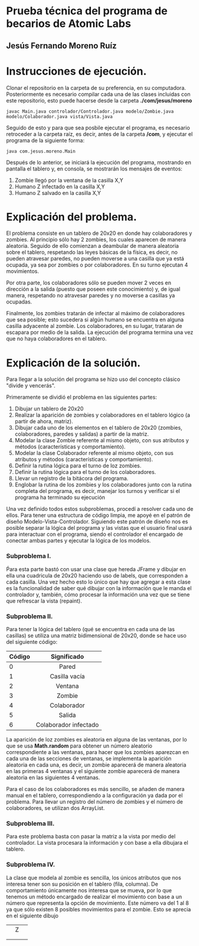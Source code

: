 # Prueba técnica del programa de becarios de Atomic Labs
## Jesús Fernando Moreno Ruíz

# Instrucciones de ejecución.
Clonar el repositorio en la carpeta de su preferencia, en su computadora.
Posteriormente es necesario compilar cada una de las clases incluidas con este
repositorio, esto puede hacerse desde la carpeta **./com/jesus/moreno**

```
javac Main.java controlador/Controlador.java modelo/Zombie.java modelo/Colaborador.java vista/Vista.java
```

Seguido de esto y para que sea posbile ejecutar el programa, es necesario retroceder a la carpeta
raíz, es decir, antes de la carpeta **/com**, y ejecutar el programa de la siguiente forma:

```
java com.jesus.moreno.Main
```

Después de lo anterior, se iniciará la ejecución del programa, mostrando en pantalla el tablero y, en consola,
se mostrarán los mensajes de eventos:

1. Zombie llegó por la ventana de la casilla X,Y
2. Humano Z infectado en la casilla X,Y
3. Humano Z salvado en la casilla X,Y

# Explicación del problema.
El problema consiste en un tablero de 20x20 en donde hay colaboradores y zombies. Al principio sólo hay 2 zombies,
los cuales aparecen de manera aleatoria. Seguido de ello comienzan a deambular de manera aleatoria sobre el tablero,
respetando las leyes básicas de la física, es decir, no pueden atravesar paredes, no pueden moverse a una casilla que
ya está ocupada, ya sea por zombies o por colaboradores. En su turno ejecutan 4 movimientos.

Por otra parte, los colaboradores sólo se pueden mover 2 veces en dirección a la salida (puesto que poseen este conocimiento)
y, de igual manera, respetando no atravesar paredes y no moverse a casillas ya ocupadas.

Finalmente, los zombies tratarán de infectar al máximo de colaboradores que sea posible; esto sucedera si algún humano se 
encuentra en alguna casilla adyacente al zombie. Los colaboradores, en su lugar, trataran de escapara por medio de la salida.
La ejecución del programa termina una vez que no haya colaboradores en el tablero.

# Explicación de la solución.
Para llegar a la solución del programa se hizo uso del concepto clásico "divide y vencerás".

Primeramente se dividió el problema en las siguientes partes:
1. Dibujar un tablero de 20x20
2. Realizar la aparición de zombies y colaboradores en el tablero lógico (a partir de ahora, matriz).
3. Dibujar cada uno de los elementos en el tablero de 20x20 (zombies, colaboradores, paredes y salidas) a partir de la matriz.
4. Modelar la clase Zombie referente al mismo objeto, con sus atributos y métodos (características y comportamiento).
5. Modelar la clase Colaborador referente al mismo objeto, con sus atributos y métodos (características y comportamiento).
6. Definir la rutina lógica para el turno de loz zombies.
7. Definir la rutina lógica para el turno de los colaboradores.
8. Llevar un registro de la bitácora del programa.
9. Englobar la rutina de los zombies y los colaboradores junto con la rutina completa del programa, es decir, manejar los turnos y verificar si el programa ha terminado su ejecución

Una vez definido todos estos subproblemas, procedí a resolver cada uno de ellos. Para tener una estructura de código limpia, me apoyé en el patrón
de diseño Modelo-Vista-Controlador. Siguiendo este patrón de diseño nos es posible separar la lógica del programa y las vistas que el usuario
final usará para interactuar con el programa, siendo el controlador el encargado de conectar ambas partes y ejecutar la lógica de los modelos.

### Subproblema I.
Ṕara esta parte bastó con usar una clase que hereda JFrame y dibujar en ella una cuadricula de 20x20 haciendo uso de labels, que corresponden a cada
casilla. Una vez hecho esto lo único que hay que agregar a esta clase es la funcionalidad de saber qué dibujar con la información que le manda el controlador
y, también, cómo procesar la información una vez que se tiene que refrescar la vista (repaint).

### Subproblema II.
Para tener la lógica del tablero (qué se encuentra en cada una de las casillas) se utiliza una matriz bidimensional de 20x20, donde se hace uso del siguiente
código:

| Código        | Significado           |
| ------------- |:---------------------:|
| 0             | Pared                 |
| 1             | Casilla vacía         |
| 2             | Ventana               |
| 3             | Zombie                |
| 4             | Colaborador           |
| 5             | Salida                |
| 6             | Colaborador infectado |

La aparición de loz zombies es aleatoria en alguna de las ventanas, por lo que se usa **Math.random** para obtener un número aleatorio correspondiente a las ventanas,
para hacer que los zombies aparezcan en cada una de las secciones de ventanas, se implementa la aparición aleatoria en cada una, es decir, un zombie aparecerá de manera
aleatoria en las primeras 4 ventanas y el siguiente zombie aparecerá de manera aleatoria en las siguientes 4 ventanas.

Para el caso de los colaboradores es más sencillo, se añaden de manera manual en el tablero, correspondiendo a la configuración ya dada por el problema. Para llevar
un registro del número de zombies y el número de colaboradores, se utilizan dos ArrayList.

### Subproblema III.
Para este problema basta con pasar la matriz a la vista por medio del controlador. La vista procesara la información y con base a ella dibujara el tablero.

### Subproblema IV.
La clase que modela al zombie es sencilla, los únicos atributos que nos interesa tener son su posición en el tablero (fila, columna). De comportamiento únicamente
nos interesa que se mueva, por lo que tenemos un método encargado de realizar el movimiento con base a un número que representa la opción de movimiento.
Este número va del 1 al 8 ya que sólo existen 8 posibles movimientos para el zombie. Esto se aprecia en el siguiente dibujo

|    |   |   |
|----|---|---|
|    | Z |   |
|    |   |   |
|    |   |   |
